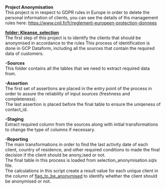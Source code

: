 **Project Anonymisation**   
This project is in respect to GDPR rules in Europe in order to delete the personal information of clients, you can see the details of ths management rules here: https://www.cnil.fr/fr/reglement-europeen-protection-donnees

**<ins>folder: Kleanse_selection</ins>**  
The first step of this project is to identify the clients that should be anonymised in accordance to the rules
This process of identification is done in GCP Dataform, including all the sources that contain the required data of customers.  

  
**-Sources**  
This folder contains all the tables that we need to extract required data from.  

**-Assertion**  
The first set of assertions are placed in the entry point of the process in order to assure the reliability of input sources (freshness and completeness).  
The last assertion is placed before the final table to ensure the uniqeness of contact_id.  

**-Staging**  
Extract required column from the sources along with initial transformations to change the type of columns if necessary.  

**-Reporting**  
The main transformations in order to find the last activity date of each client, country of residence, and other required conditions to made the final decision if the client should be anony,ised or not.  
The final table in this process is loaded from selection_anonymisation.sqlx file.  
The calculations in this script create a result value for each unique client in the column of <ins>flag_to_be_anonymised</ins> to identify whether the client should be anonymised or not.

